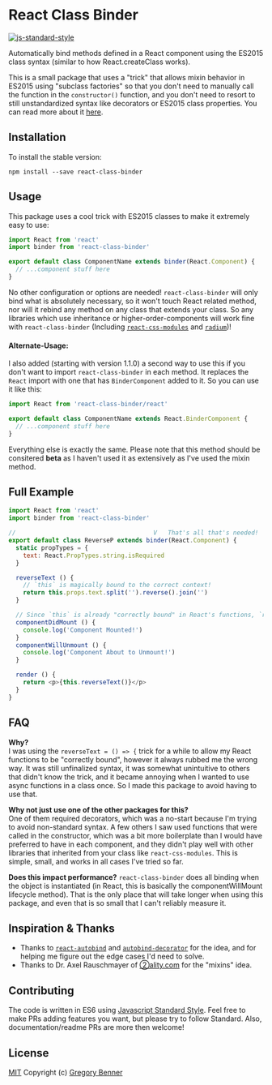 # React Class Binder

[![js-standard-style](https://img.shields.io/badge/code%20style-standard-brightgreen.svg)](http://standardjs.com/)

Automatically bind methods defined in a React component using the ES2015 class syntax (similar to how React.createClass works).

This is a small package that uses a "trick" that allows mixin behavior in ES2015 using "subclass factories" so that you don't need to manually call the function in the `constructor()` function, and you don't need to resort to still unstandardized syntax like decorators or ES2015 class properties. You can read more about it [here](http://www.2ality.com/2016/05/six-nifty-es6-tricks.html#simple-mixins-via-subclass-factories).

## Installation

To install the stable version:

```shell
npm install --save react-class-binder
```

## Usage
This package uses a cool trick with ES2015 classes to make it extremely easy to use:

```js
import React from 'react'
import binder from 'react-class-binder'

export default class ComponentName extends binder(React.Component) {
  // ...component stuff here
}

```

No other configuration or options are needed! `react-class-binder` will only bind what is absolutely necessary, so it won't touch React related method, nor will it rebind any method on any class that extends your class. So any libraries which use inheritance or higher-order-components will work fine with `react-class-binder` (Including [`react-css-modules`](https://github.com/gajus/react-css-modules) and [`radium`](https://github.com/FormidableLabs/radium))!

#### Alternate-Usage:

I also added (starting with version 1.1.0) a second way to use this if you don't want to import `react-class-binder` in each method. It replaces the `React` import with one that has `BinderComponent` added to it. So you can use it like this:

```js
import React from 'react-class-binder/react'

export default class ComponentName extends React.BinderComponent {
  // ...component stuff here
}
```

Everything else is exactly the same. Please note that this method should be consitered **beta** as I haven't used it as extensively as I've used the mixin method.


## Full Example

```js
import React from 'react'
import binder from 'react-class-binder'

//                                      V   That's all that's needed!
export default class ReverseP extends binder(React.Component) {
  static propTypes = {
    text: React.PropTypes.string.isRequired
  }

  reverseText () {
    // `this` is magically bound to the correct context!
    return this.props.text.split('').reverse().join('')
  }

  // Since `this` is already "correctly bound" in React's functions, `react-class-binder` skips these
  componentDidMount () {
    console.log('Component Mounted!')
  }
  componentWillUnmount () {
    console.log('Component About to Unmount!')
  }

  render () {
    return <p>{this.reverseText()}</p>
  }
}

```

## FAQ

**Why?**  
I was using the `reverseText = () => {` trick for a while to allow my React functions to be "correctly bound", however it always rubbed me the wrong way. It was still unfinalized syntax, it was somewhat unintuitive to others that didn't know the trick, and it became annoying when I wanted to use async functions in a class once. So I made this package to avoid having to use that.

**Why not just use one of the other packages for this?**  
One of them required decorators, which was a no-start because I'm trying to avoid non-standard syntax. A few others I saw used functions that were called in the constructor, which was a bit more boilerplate than I would have preferred to have in each component, and they didn't play well with other libraries that inherited from your class like `react-css-modules`. This is simple, small, and works in all cases I've tried so far.

**Does this impact performance?**
`react-class-binder` does all binding when the object is instantiated (in React, this is basically the componentWillMount lifecycle method). That is the only place that will take longer when using this package, and even that is so small that I can't reliably measure it.

## Inspiration & Thanks
* Thanks to [`react-autobind`](https://github.com/cassiozen/React-autobind) and [`autobind-decorator`](https://github.com/andreypopp/autobind-decorator) for the idea, and for helping me figure out the edge cases I'd need to solve.
* Thanks to Dr. Axel Rauschmayer of [②ality.com](http://www.2ality.com/) for the "mixins" idea.

## Contributing

The code is written in ES6 using [Javascript Standard Style](https://github.com/feross/standard). Feel free to make PRs adding features you want, but please try to follow Standard. Also, documentation/readme PRs are more then welcome!

## License

[MIT](LICENSE.md) Copyright (c) [Gregory Benner](https://github.com/Klathmon)
